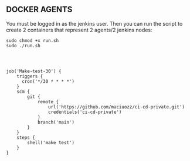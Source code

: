 <h2>DOCKER AGENTS</h2>  
You must be logged in as the jenkins user. Then you can run the script to create 2 containers that represent 2 agents/2 jenkins nodes:  


    sudo chmod +x run.sh
    sudo ./run.sh


    
    
    job('Make-test-30') {
        triggers {
          cron('*/30 * * * *')
        }
        scm {
            git {
                remote {
                    url('https://github.com/maciuozz/ci-cd-private.git')
                    credentials('ci-cd-private')
                }
                branch('main')
            }
        }
        steps {
            shell('make test')
        }
    }
